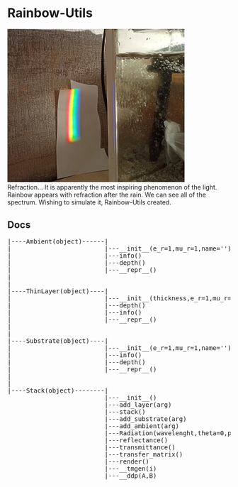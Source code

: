 # Rainbow-Utils
<img src="refraction.png" width="400">
<br>
Refraction... It is apparently the most inspiring phenomenon of the light. Rainbow appears with refraction after the rain. We can see all of the spectrum. Wishing to simulate it, Rainbow-Utils created.

## Docs

<pre>
|----Ambient(object)------|
|                         |---__init__(e_r=1,mu_r=1,name='')
|                         |---info()
|                         |---depth()
|                         |---__repr__()
|
|
|----ThinLayer(object)----|
|                         |---__init__(thickness,e_r=1,mu_r=1,name='')
|                         |---depth()
|                         |---info()
|                         |---__repr__()
|
|
|----Substrate(object)----|
|                         |---__init__(e_r=1,mu_r=1,name='')
|                         |---info()
|                         |---depth()
|                         |---__repr__()
|
|
|----Stack(object)--------|
                          |---__init__()
                          |---add_layer(arg)
                          |---stack()
                          |---add_substrate(arg)
                          |---add_ambient(arg)
                          |---Radiation(wavelenght,theta=0,polarisation_mode='TM')
                          |---reflectance()
                          |---transmittance()
                          |---transfer_matrix()
                          |---render()
                          |---__tmgen(i)
                          |---__ddp(A,B)

</pre>
